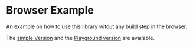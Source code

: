 # Browser Example

An example on how to use this library witout any build step in the browser.

The [simple Version](./simple.html) and the [Playground version](./playground.html) are available.
